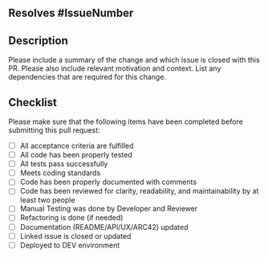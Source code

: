 ## Resolves #IssueNumber


## Description

Please include a summary of the change and which issue is closed with this PR. Please also include relevant motivation and context. List any dependencies that are required for this change.

## Checklist

Please make sure that the following items have been completed before submitting this pull request:

- [ ] All acceptance criteria are fulfilled
- [ ] All code has been properly tested
- [ ] All tests pass successfully
- [ ] Meets coding standards
- [ ] Code has been properly documented with comments
- [ ] Code has been reviewed for clarity, readability, and maintainability by at least two people
- [ ] Manual Testing was done by Developer and Reviewer
- [ ] Refactoring is done (if needed)
- [ ] Documentation (README/API/UX/ARC42) updated
- [ ] Linked issue is closed or updated
- [ ] Deployed to DEV environment
